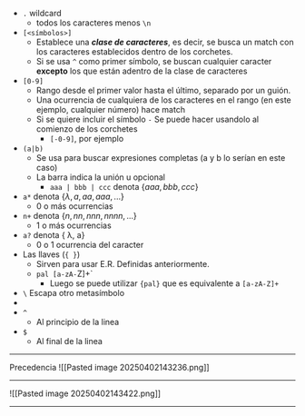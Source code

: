 - `.` wildcard
	- todos los caracteres menos `\n`
- `[<símbolos>]`
	- Establece una ***clase de caracteres***, es decir, se busca un match con los caracteres establecidos dentro de los corchetes.
	- Si se usa `^` como primer símbolo, se buscan cualquier caracter **excepto** los que están adentro de la clase de caracteres
- `[0-9]`
	- Rango desde el primer valor hasta el último, separado por un guión.
	- Una ocurrencia de cualquiera de los caracteres en el rango (en este ejemplo, cualquier número) hace match
	- Si se quiere incluir el símbolo `-` Se puede hacer usandolo al comienzo de los corchetes
		- `[-0-9]`, por ejemplo
- `(a|b)`
	- Se usa para buscar expresiones completas (a y b lo serían en este caso)
	- La barra indica la unión u opcional
		- `aaa | bbb | ccc` denota $\{aaa, bbb, ccc\}$
- `a*` denota $\{λ, a, aa, aaa,...\}$
	- 0 o más ocurrencias
- `n+` denota $\{n , nn, nnn, nnnn,...\}$
	- 1 o más ocurrencias
- `a?` denota { λ, a}
	- 0 o 1 ocurrencia del caracter
- Las llaves (`{ }`)
	- Sirven para usar E.R. Definidas anteriormente.
	- `pal [a-zA-`Z]+`
		- Luego se puede utilizar  `{pal}`  que es equivalente a `[a-zA-Z]+`
- `\` Escapa otro metasímbolo
- 
- `^` 
	- Al principio de la linea
- `$`
	- Al final de la linea
***
Precedencia
![[Pasted image 20250402143236.png]]
***
![[Pasted image 20250402143422.png]]
***
